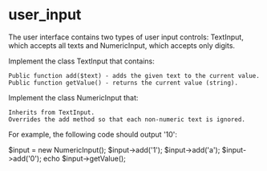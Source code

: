 # user_input
The user interface contains two types of user input controls: TextInput, which accepts all texts and NumericInput, which accepts only digits.

Implement the class TextInput that contains:

    Public function add($text) - adds the given text to the current value.
    Public function getValue() - returns the current value (string).

Implement the class NumericInput that:

    Inherits from TextInput.
    Overrides the add method so that each non-numeric text is ignored.

For example, the following code should output '10':

$input = new NumericInput();
$input->add('1');
$input->add('a');
$input->add('0');
echo $input->getValue();
